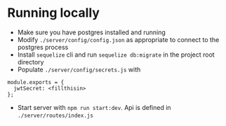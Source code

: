 # Running locally
- Make sure you have postgres installed and running
- Modify `./server/config/config.json` as appropriate to connect to the postgres process
- Install `sequelize` cli and run `sequelize db:migrate` in the project root directory
- Populate `./server/config/secrets.js` with 
```
module.exports = {  
  jwtSecret: <fillthisin>
};
```
- Start server with `npm run start:dev`. Api is defined in `./server/routes/index.js`
